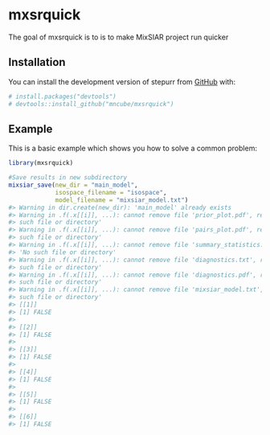 
<!-- README.md is generated from README.Rmd. Please edit that file -->

# mxsrquick

<!-- badges: start -->
<!-- badges: end -->

The goal of mxsrquick is to is to make MixSIAR project run quicker

## Installation

You can install the development version of stepurr from
[GitHub](https://github.com/) with:

``` r
# install.packages("devtools")
# devtools::install_github("mncube/mxsrquick")
```

## Example

This is a basic example which shows you how to solve a common problem:

``` r
library(mxsrquick)

#Save results in new subdirectory
mixsiar_save(new_dir = "main_model",
             isospace_filename = "isospace",
             model_filename = "mixsiar_model.txt")
#> Warning in dir.create(new_dir): 'main_model' already exists
#> Warning in .f(.x[[i]], ...): cannot remove file 'prior_plot.pdf', reason 'No
#> such file or directory'
#> Warning in .f(.x[[i]], ...): cannot remove file 'pairs_plot.pdf', reason 'No
#> such file or directory'
#> Warning in .f(.x[[i]], ...): cannot remove file 'summary_statistics.txt', reason
#> 'No such file or directory'
#> Warning in .f(.x[[i]], ...): cannot remove file 'diagnostics.txt', reason 'No
#> such file or directory'
#> Warning in .f(.x[[i]], ...): cannot remove file 'diagnostics.pdf', reason 'No
#> such file or directory'
#> Warning in .f(.x[[i]], ...): cannot remove file 'mixsiar_model.txt', reason 'No
#> such file or directory'
#> [[1]]
#> [1] FALSE
#> 
#> [[2]]
#> [1] FALSE
#> 
#> [[3]]
#> [1] FALSE
#> 
#> [[4]]
#> [1] FALSE
#> 
#> [[5]]
#> [1] FALSE
#> 
#> [[6]]
#> [1] FALSE
```
